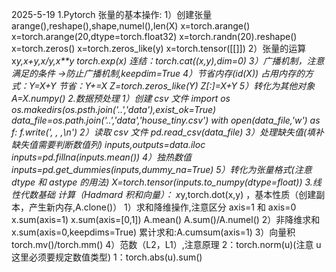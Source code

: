 2025-5-19
1.Pytorch 张量的基本操作:
1）创建张量
arange(),reshape(),shape,numel(),len(X)
x=torch.arange()
x=torch.arange(20,dtype=torch.float32)
x=torch.randn(20).reshape()
x=torch.zeros()
x=torch.zeros_like(y)
x=torch.tensor([[]])
2）张量的运算
x*y,x+y,x/y,x\*\*y
torch.exp(x)
连结：torch.cat((x,y),dim=0)
3）广播机制，注意满足的条件
->防止广播机制,keepdim=True
4）节省内存(id(X))
占用内存的方式：Y=X+Y
节省：Y+=X
Z=torch.zeros_like(Y)
Z[:]=X+Y
5）转化为其他对象
A=X.numpy() 2.数据预处理
1）创建 csv 文件
import os
os.makedirs(os.psth.join('..','data'),exist_ok=True)
data_file=os.path.join('..','data','house_tiny.csv')
with open(data_file,'w') as f:
f.write(', , ,\n')
2）读取 csv 文件
pd.read_csv(data_file)
3）处理缺失值(填补缺失值需要判断数值列)
inputs,outputs=data.iloc
inputs=pd.fillna(inputs.mean())
4）独热数值
inputs=pd.get_dummies(inputs,dummy_na=True)
5）转化为张量格式(注意 dtype 和 astype 的用法)
X=torch.tensor(inputs.to_numpy(dtype=float)) 3.线性代数基础
计算（Hadmard 积和向量）：
x*y,torch.dot(x,y)
，基本性质（创建副本，产生新内存,A.clone()）
1）求和降维操作,注意区分 axis=1 和 axis=0
x.sum(axis=1)
x.sum(axis=[0,1])
A.mean()
A.sum()/A.numel()
2）非降维求和
x.sum(axis=0,keepdims=True)
累计求和:A.cumsum(axis=1)
3）向量积
torch.mv()/torch.mm()
4）范数（L2，L1）,注意原理
2：torch.norm(u)(注意 u 这里必须要规定数值类型)
1：torch.abs(u).sum()

